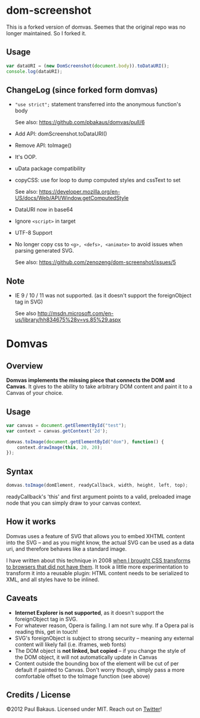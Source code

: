 # dom-screenshot

This is a forked version of domvas.
Seemes that the original repo was no longer maintained.
So I forked it.

## Usage

```javascript
var dataURI = (new DomScreenshot(document.body)).toDataURI();
console.log(dataURI);
```

## ChangeLog (since forked form domvas)

- `"use strict";` statement transferred into the anonymous function's body

    See also: https://github.com/pbakaus/domvas/pull/6

- Add API: domScreenshot.toDataURI()

- Remove API: toImage()

- It's OOP.

- uData package compatibility

- copyCSS: use for loop to dump computed styles and cssText to set

    See also: https://developer.mozilla.org/en-US/docs/Web/API/Window.getComputedStyle

- DataURI now in base64

- Ignore `<script>` in target

- UTF-8 Support

- No longer copy css to `<g>, <defs>, <animate>` to avoid issues when parsing generated SVG.

    See also: https://github.com/zenozeng/dom-screenshot/issues/5

## Note

- IE 9 / 10 / 11 was not supported. (as it doesn't support the foreignObject tag in SVG)

    See also http://msdn.microsoft.com/en-us/library/hh834675%28v=vs.85%29.aspx

# Domvas

## Overview

__Domvas implements the missing piece that connects the DOM and Canvas__. It gives to the ability to take arbitrary DOM content and paint it to a Canvas of your choice.

## Usage
```js
var canvas = document.getElementById("test");
var context = canvas.getContext('2d');

domvas.toImage(document.getElementById("dom"), function() {
    context.drawImage(this, 20, 20);
});
```

## Syntax
```js
domvas.toImage(domElement, readyCallback, width, height, left, top);
```
readyCallback's 'this' and first argument points to a valid, preloaded image node that you can simply draw to your canvas context.

## How it works

Domvas uses a feature of SVG that allows you to embed XHTML content into the SVG – and as you might know, the actual SVG can be used as a data uri, and therefore behaves like a standard image.

I have written about this technique in 2008 [when I brought CSS transforms to browsers that did not have them](http://paulbakaus.com/2008/08/19/css-transforms-for-firefox/). It took a little more experimentation to transform it into a reusable plugin: HTML content needs to be serialized to XML, and all styles have to be inlined.	

## Caveats

- __Internet Explorer is not supported__, as it doesn't support the foreignObject tag in SVG.
- For whatever reason, Opera is failing. I am not sure why. If a Opera pal is reading this, get in touch!
- SVG's foreignObject is subject to strong security – meaning any external content will likely fail (i.e. iframes, web fonts)
- The DOM object is __not linked, but copied__ – if you change the style of the DOM object, it will not automatically update in Canvas
- Content outside the bounding box of the element will be cut of per default if painted to Canvas. Don't worry though, simply pass a more comfortable offset to the toImage function (see above)

## Credits / License

©2012 Paul Bakaus. Licensed under MIT. Reach out on [Twitter](http://twitter.com/pbakaus)!
